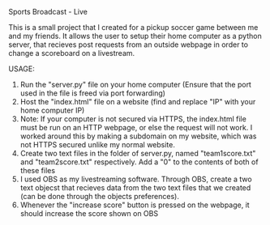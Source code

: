Sports Broadcast - Live

This is a small project that I created for a pickup soccer game between me and my friends. It allows the user to setup their home computer as a python server, that recieves post requests from an outside webpage in order to change a scoreboard on a livestream.

USAGE:
1. Run the "server.py" file on your home computer (Ensure that the port used in the file is freed via port forwarding)
2. Host the "index.html" file on a website (find and replace "IP" with your home computer IP)
3.    Note: If your computer is not secured via HTTPS, the index.html file must be run on an HTTP webpage, or else the request will not work. I worked around this by making a subdomain on my website, which was not HTTPS secured unlike my normal website.
4. Create two text files in the folder of server.py, named "team1score.txt" and "team2score.txt" respectively. Add a "0" to the contents of both of these files
5. I used OBS as my livestreaming software. Through OBS, create a two text objecst that recieves data from the two text files that we created (can be done through the objects preferences).
6. Whenever the "increase score" button is pressed on the webpage, it should increase the score shown on OBS

